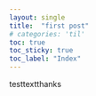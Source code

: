 ```yaml
---
layout: single
title:  "first post"
# categories: 'til'
toc: true
toc_sticky: true
toc_label: "Index"
---
```


testtextthanks